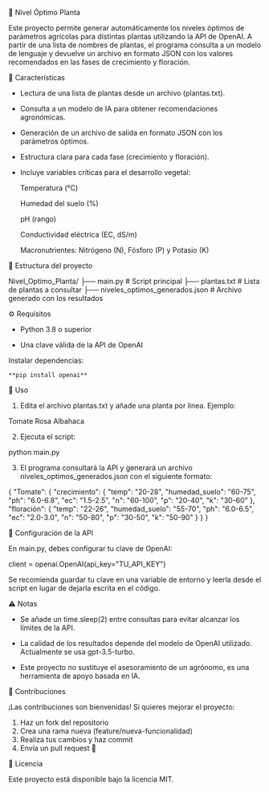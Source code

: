 🌱 Nivel Óptimo Planta

Este proyecto permite generar automáticamente los niveles óptimos de parámetros agrícolas para distintas plantas utilizando la API de OpenAI.
A partir de una lista de nombres de plantas, el programa consulta a un modelo de lenguaje y devuelve un archivo en formato JSON con los valores recomendados en las fases de crecimiento y floración.

🚀 Características

- Lectura de una lista de plantas desde un archivo (plantas.txt).

- Consulta a un modelo de IA para obtener recomendaciones agronómicas.

- Generación de un archivo de salida en formato JSON con los parámetros óptimos.

- Estructura clara para cada fase (crecimiento y floración).

- Incluye variables críticas para el desarrollo vegetal:

    Temperatura (°C)

    Humedad del suelo (%)

    pH (rango)

    Conductividad eléctrica (EC, dS/m)

    Macronutrientes: Nitrógeno (N), Fósforo (P) y Potasio (K)

📂 Estructura del proyecto

Nivel_Optimo_Planta/
├── main.py                          # Script principal
├── plantas.txt                      # Lista de plantas a consultar
├── niveles_optimos_generados.json   # Archivo generado con los resultados

⚙️ Requisitos

- Python 3.8 o superior

- Una clave válida de la API de OpenAI

Instalar dependencias:

    **pip install openai**

📝 Uso

1. Edita el archivo plantas.txt y añade una planta por línea. Ejemplo:

Tomate
Rosa
Albahaca


2. Ejecuta el script:

python main.py


3. El programa consultará la API y generará un archivo niveles_optimos_generados.json con el siguiente formato:

{
  "Tomate": {
    "crecimiento": {
      "temp": "20-28",
      "humedad_suelo": "60-75",
      "ph": "6.0-6.8",
      "ec": "1.5-2.5",
      "n": "60-100",
      "p": "20-40",
      "k": "30-60"
    },
    "floración": {
      "temp": "22-26",
      "humedad_suelo": "55-70",
      "ph": "6.0-6.5",
      "ec": "2.0-3.0",
      "n": "50-80",
      "p": "30-50",
      "k": "50-90"
    }
  }
}

🔑 Configuración de la API

En main.py, debes configurar tu clave de OpenAI:

client = openai.OpenAI(api_key="TU_API_KEY")


Se recomienda guardar tu clave en una variable de entorno y leerla desde el script en lugar de dejarla escrita en el código.

⚠️ Notas

- Se añade un time.sleep(2) entre consultas para evitar alcanzar los límites de la API.

- La calidad de los resultados depende del modelo de OpenAI utilizado. Actualmente se usa gpt-3.5-turbo.

- Este proyecto no sustituye el asesoramiento de un agrónomo, es una herramienta de apoyo basada en IA.

🤝 Contribuciones

¡Las contribuciones son bienvenidas!
Si quieres mejorar el proyecto:

  1. Haz un fork del repositorio
  2. Crea una rama nueva (feature/nueva-funcionalidad)
  3. Realiza tus cambios y haz commit
  4. Envía un pull request 🚀

📜 Licencia

Este proyecto está disponible bajo la licencia MIT.
